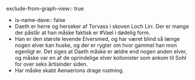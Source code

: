 exclude-from-graph-view:: true

- is-name-dave:: false
- Daeth er herre og herseker af Torvass i skoven Loch Lirr. Der er mange der påstår at han måske faktisk er #Vael i dødelig form.
- Han er den største levende Elversmed, og har været blind så længe nogen elver kan huske, og der er rygter om hvor gammel han mon egenligt er. Det siges at Daeth måske er ældre end nogen anden elver, og måske var en af de oprindelige elver kollonister som ankom til Sohl for over seks årtisinder siden.
- Har måske skabt Aenaerions drage rustning.